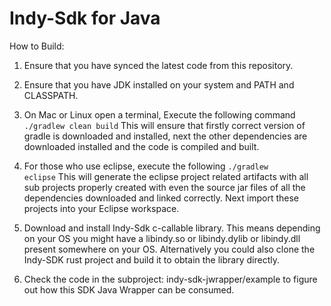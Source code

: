 # Indy-Sdk for Java

How to Build:

1. Ensure that you have synced the latest code from this repository.

2. Ensure that you have JDK installed on your system and PATH and CLASSPATH.

3. On Mac or Linux open a terminal, Execute the following command
   <code>./gradlew clean build</code>
   This will ensure that firstly correct version of gradle is downloaded and installed, next the other dependencies
   are downloaded installed and the code is compiled and built.

4. For those who use eclipse, execute the following
   <code>./gradlew eclipse</code>
   This will generate the eclipse project related artifacts with all sub projects properly created with even the source jar files of all the dependencies downloaded and linked correctly.
   Next import these projects into your Eclipse workspace.

5. Download and install Indy-Sdk c-callable library. This means depending on your OS you might have a libindy.so or libindy.dylib or libindy.dll present somewhere on your OS. Alternatively you could also clone the Indy-SDK rust project and build it to obtain the library directly.

6. Check the code in the subproject: indy-sdk-jwrapper/example to figure out how this SDK Java Wrapper can be consumed.
